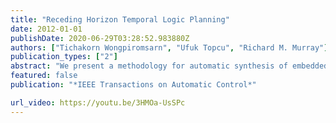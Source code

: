 ```yaml
---
title: "Receding Horizon Temporal Logic Planning"
date: 2012-01-01
publishDate: 2020-06-29T03:28:52.983880Z
authors: ["Tichakorn Wongpiromsarn", "Ufuk Topcu", "Richard M. Murray"]
publication_types: ["2"]
abstract: "We present a methodology for automatic synthesis of embedded control software that incorporates a class of linear temporal logic (LTL) specifications sufficient to describe a wide range of properties including safety, stability, progress, obligation, response and guarantee. To alleviate the associated computational complexity of LTL synthesis, we propose a receding horizon framework that effectively reduces the synthesis problem into a set of smaller problems. The proposed control structure consists of a goal generator, a trajectory planner, and a continuous controller. The goal generator reduces the trajectory generation problem into a sequence of smaller problems of short horizon while preserving the desired system-level temporal properties. Subsequently, in each iteration, the trajectory planner solves the corresponding short-horizon problem with the currently observed state as the initial state and generates a feasible trajectory to be implemented by the continuous controller. Based on the simulation property, we show that the composition of the goal generator, trajectory planner and continuous controller and the corresponding receding horizon framework guarantee the correctness of the system with respect to its specification regardless of the environment in which the system operates. In addition, we present a response mechanism to handle failures that may occur due to a mismatch between the actual system and its model. The effectiveness of the proposed technique is demonstrated through an example of an autonomous vehicle navigating an urban environment. This example also illustrates that the system is not only robust with respect to exogenous disturbances but is also capable of properly handling violation of the environment assumption that is explicitly stated as part of the system specification."
featured: false
publication: "*IEEE Transactions on Automatic Control*"

url_video: https://youtu.be/3HMOa-UsSPc
---
```

